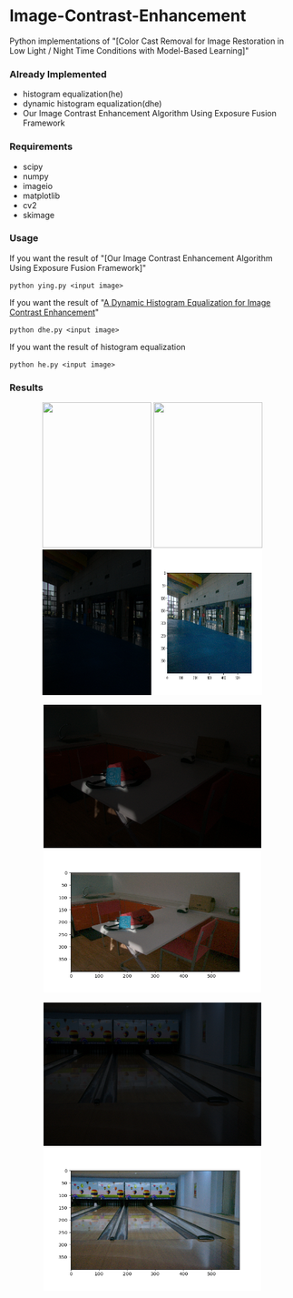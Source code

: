 # Image-Contrast-Enhancement
Python implementations of "[Color Cast Removal for Image Restoration in Low Light / Night Time Conditions with Model-Based Learning]"

### Already Implemented
- histogram equalization(he)
- dynamic histogram equalization(dhe)
- Our Image Contrast Enhancement Algorithm Using Exposure Fusion Framework

### Requirements
- scipy
- numpy
- imageio
- matplotlib
- cv2
- skimage

### Usage
If you want the result of "[Our Image Contrast Enhancement Algorithm Using Exposure Fusion Framework]"
```
python ying.py <input image>
```
If you want the result of "[A Dynamic Histogram Equalization for Image Contrast Enhancement](https://ieeexplore.ieee.org/document/4266947/)"
```
python dhe.py <input image>
```
If you want the result of histogram equalization
```
python he.py <input image>
```

### Results
<p align='center'>
  <img src='low/01.png' height='256' width='192'/>
  <img src='result/fusion_low_result/01.png' height='256' width='192'/>
  <img src='low/780.png' height='256' width='192'/>
  <img src='result/fusion_low_result/780.png' height='256' width='192'/>
</p>

<p align='center'>
  <img src='low/708.png' height='252' width='384'/>
  <img src='result/fusion_low_result/708.png' height='252' width='384'/>
</p>

<p align='center'>
  <img src='low/669.png' height='252' width='384'/>
  <img src='result/fusion_low_result/669.png' height='252' width='384'/>
</p>

